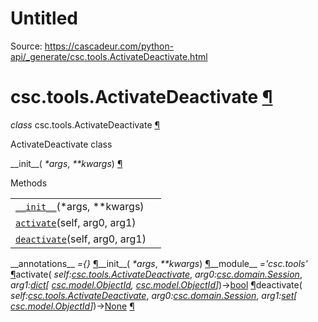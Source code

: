 # Untitled

Source: https://cascadeur.com/python-api/_generate/csc.tools.ActivateDeactivate.html

# csc.tools.ActivateDeactivate [¶](https://cascadeur.com/python-api/_generate/csc.tools.ActivateDeactivate.html\#csc-tools-activatedeactivate "Permalink to this heading")

_class_ csc.tools.ActivateDeactivate [¶](https://cascadeur.com/python-api/_generate/csc.tools.ActivateDeactivate.html#csc.tools.ActivateDeactivate "Permalink to this definition")

ActivateDeactivate class

\_\_init\_\_( _\*args_, _\*\*kwargs_) [¶](https://cascadeur.com/python-api/_generate/csc.tools.ActivateDeactivate.html#csc.tools.ActivateDeactivate.__init__ "Permalink to this definition")

Methods

|     |     |
| --- | --- |
| [`__init__`](https://cascadeur.com/python-api/csc.html#csc.tools.ActivateDeactivate.__init__ "csc.tools.ActivateDeactivate.__init__")(\*args, \*\*kwargs) |  |
| [`activate`](https://cascadeur.com/python-api/csc.html#csc.tools.ActivateDeactivate.activate "csc.tools.ActivateDeactivate.activate")(self, arg0, arg1) |  |
| [`deactivate`](https://cascadeur.com/python-api/csc.html#csc.tools.ActivateDeactivate.deactivate "csc.tools.ActivateDeactivate.deactivate")(self, arg0, arg1) |  |

\_\_annotations\_\_ _={}_ [¶](https://cascadeur.com/python-api/_generate/csc.tools.ActivateDeactivate.html#csc.tools.ActivateDeactivate.__annotations__ "Permalink to this definition")\_\_init\_\_( _\*args_, _\*\*kwargs_) [¶](https://cascadeur.com/python-api/_generate/csc.tools.ActivateDeactivate.html#id0 "Permalink to this definition")\_\_module\_\_ _='csc.tools'_ [¶](https://cascadeur.com/python-api/_generate/csc.tools.ActivateDeactivate.html#csc.tools.ActivateDeactivate.__module__ "Permalink to this definition")activate( _self:[csc.tools.ActivateDeactivate](https://cascadeur.com/python-api/csc.html#csc.tools.ActivateDeactivate "csc.tools.ActivateDeactivate")_, _arg0:[csc.domain.Session](https://cascadeur.com/python-api/csc.html#csc.domain.Session "csc.domain.Session")_, _arg1:[dict](https://docs.python.org/3/library/stdtypes.html#dict "(in Python v3.13)")\[ [csc.model.ObjectId](https://cascadeur.com/python-api/csc.html#csc.model.ObjectId "csc.model.ObjectId"), [csc.model.ObjectId](https://cascadeur.com/python-api/csc.html#csc.model.ObjectId "csc.model.ObjectId")\]_)→[bool](https://docs.python.org/3/library/functions.html#bool "(in Python v3.13)") [¶](https://cascadeur.com/python-api/_generate/csc.tools.ActivateDeactivate.html#csc.tools.ActivateDeactivate.activate "Permalink to this definition")deactivate( _self:[csc.tools.ActivateDeactivate](https://cascadeur.com/python-api/csc.html#csc.tools.ActivateDeactivate "csc.tools.ActivateDeactivate")_, _arg0:[csc.domain.Session](https://cascadeur.com/python-api/csc.html#csc.domain.Session "csc.domain.Session")_, _arg1:[set](https://docs.python.org/3/library/stdtypes.html#set "(in Python v3.13)")\[ [csc.model.ObjectId](https://cascadeur.com/python-api/csc.html#csc.model.ObjectId "csc.model.ObjectId")\]_)→[None](https://docs.python.org/3/library/constants.html#None "(in Python v3.13)") [¶](https://cascadeur.com/python-api/_generate/csc.tools.ActivateDeactivate.html#csc.tools.ActivateDeactivate.deactivate "Permalink to this definition")